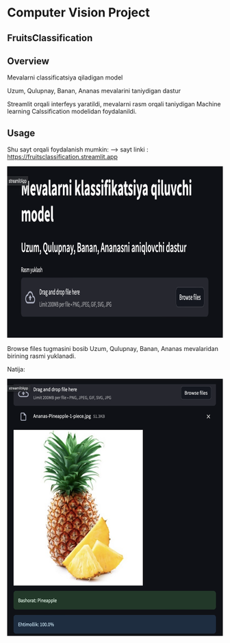 # Computer Vision Project

## FruitsClassification

## Overview
Mevalarni classificatsiya qiladigan model

Uzum, Qulupnay, Banan, Ananas mevalarini taniydigan dastur

Streamlit orqali interfeys yaratildi, mevalarni rasm orqali taniydigan Machine learning Calssification modelidan foydalanildi.

## Usage
Shu sayt orqali foydalanish mumkin: --> sayt linki : https://fruitsclassification.streamlit.app

<div align="center">
  <img height="400" src="https://github.com/Philomath2020/FruitsClassification/blob/main/pic/Screenshot%202024-08-01%20at%2014.23.21.png"  />
</div>

Browse files tugmasini bosib Uzum, Qulupnay, Banan, Ananas mevalaridan birining rasmi yuklanadi.

Natija:

<div align="center">
  <img height="600" src="https://github.com/Philomath2020/FruitsClassification/blob/main/pic/pic2.png"  />
</div>
